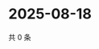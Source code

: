 # 2025-08-18

共 0 条

<!-- BEGIN ZHIHUQUESTIONS -->
<!-- 最后更新时间 Mon Aug 18 2025 04:12:40 GMT+0800 (China Standard Time) -->

<!-- END ZHIHUQUESTIONS -->
